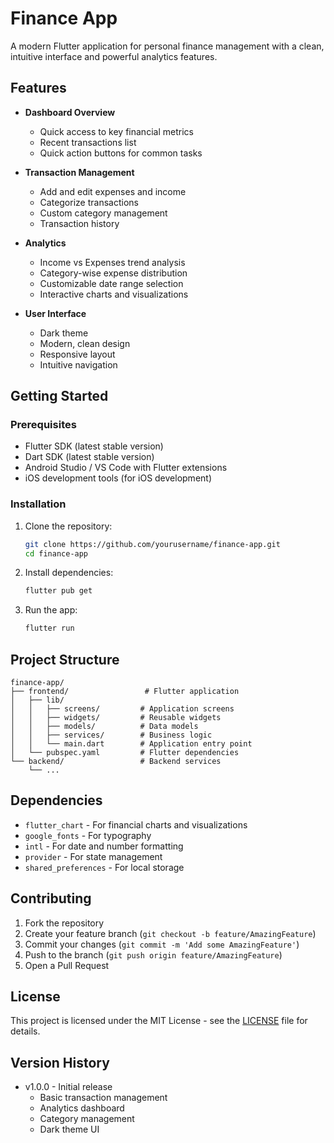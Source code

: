 # Finance App

A modern Flutter application for personal finance management with a clean, intuitive interface and powerful analytics features.

## Features

- **Dashboard Overview**
  - Quick access to key financial metrics
  - Recent transactions list
  - Quick action buttons for common tasks

- **Transaction Management**
  - Add and edit expenses and income
  - Categorize transactions
  - Custom category management
  - Transaction history

- **Analytics**
  - Income vs Expenses trend analysis
  - Category-wise expense distribution
  - Customizable date range selection
  - Interactive charts and visualizations

- **User Interface**
  - Dark theme
  - Modern, clean design
  - Responsive layout
  - Intuitive navigation

## Getting Started

### Prerequisites

- Flutter SDK (latest stable version)
- Dart SDK (latest stable version)
- Android Studio / VS Code with Flutter extensions
- iOS development tools (for iOS development)

### Installation

1. Clone the repository:
   ```bash
   git clone https://github.com/yourusername/finance-app.git
   cd finance-app
   ```

2. Install dependencies:
   ```bash
   flutter pub get
   ```

3. Run the app:
   ```bash
   flutter run
   ```

## Project Structure

```
finance-app/
├── frontend/                 # Flutter application
│   ├── lib/
│   │   ├── screens/         # Application screens
│   │   ├── widgets/         # Reusable widgets
│   │   ├── models/          # Data models
│   │   ├── services/        # Business logic
│   │   └── main.dart        # Application entry point
│   └── pubspec.yaml         # Flutter dependencies
└── backend/                 # Backend services
    └── ...
```

## Dependencies

- `flutter_chart` - For financial charts and visualizations
- `google_fonts` - For typography
- `intl` - For date and number formatting
- `provider` - For state management
- `shared_preferences` - For local storage

## Contributing

1. Fork the repository
2. Create your feature branch (`git checkout -b feature/AmazingFeature`)
3. Commit your changes (`git commit -m 'Add some AmazingFeature'`)
4. Push to the branch (`git push origin feature/AmazingFeature`)
5. Open a Pull Request

## License

This project is licensed under the MIT License - see the [LICENSE](LICENSE) file for details.

## Version History

- v1.0.0 - Initial release
  - Basic transaction management
  - Analytics dashboard
  - Category management
  - Dark theme UI
